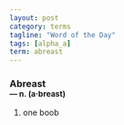 ```yaml
---
layout: post
category: terms
tagline: "Word of the Day"
tags: [alpha_a]
term: abreast
---
```


<h3>Abreast<br/> <small>&mdash; n. (a<span>&middot;</span>breast)</small></h3>
<p><ol><li>one boob</li>
</ol></p>
